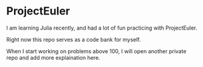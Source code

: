 # ProjectEuler

I am learning Julia recently, and had a lot of fun practicing with ProjectEuler. 

Right now this repo serves as a code bank for myself. 

When I start working on problems above 100, I will open another private repo and add more explaination here.

